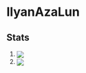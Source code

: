 # IlyanAzaLun
## Stats
<ol class="d-flex flex-wrap list-style-none gutter-condensed mb-4">
  <li class="mb-3 d-flex flex-content-stretch col-12 col-md-6 col-lg-6">
<a href="https://github.com/anuraghazra/github-readme-stats">
  <img align="center" src="https://github-readme-stats.vercel.app/api?username=IlyanAzaLun&count_private=true&show_icons=true&theme=dark" />
</a>
  </li>
  <li class="mb-3 d-flex flex-content-stretch col-12 col-md-6 col-lg-6">
  <a href="https://github.com/anuraghazra/github-readme-stats">
    <img align="center" src="https://github-readme-stats.vercel.app/api/top-langs/?username=IlyanAzaLun&theme=dark&hide=javascript,html,css,scss" />
  </a>
  </li>
</ol>
